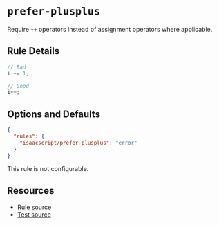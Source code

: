 # `prefer-plusplus`

Require `++` operators instead of assignment operators where applicable.

## Rule Details

```ts
// Bad
i += 1;

// Good
i++;
```

## Options and Defaults

```json
{
  "rules": {
    "isaacscript/prefer-plusplus": "error"
  }
}
```

This rule is not configurable.

## Resources

- [Rule source](../../src/rules/prefer-plusplus.ts)
- [Test source](../../tests/rules/prefer-plusplus.test.ts)
